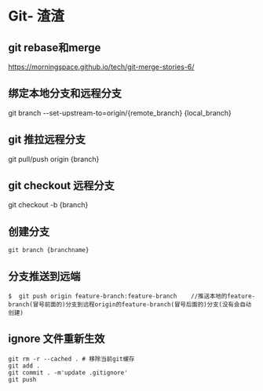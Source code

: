 # Git- 渣渣

## git rebase和merge

https://morningspace.github.io/tech/git-merge-stories-6/

## 绑定本地分支和远程分支

git branch --set-upstream-to=origin/{remote_branch} {local_branch}

## git 推拉远程分支

git pull/push origin {branch}

## git checkout 远程分支

git checkout -b {branch}

## 创建分支

`git branch {branchname}`

## 分支推送到远端

```shell 
$  git push origin feature-branch:feature-branch    //推送本地的feature-branch(冒号前面的)分支到远程origin的feature-branch(冒号后面的)分支(没有会自动创建)
```

## ignore 文件重新生效

```shell
git rm -r --cached . # 移除当前git缓存
git add .
git commit . -m'update .gitignore'
git push
```

